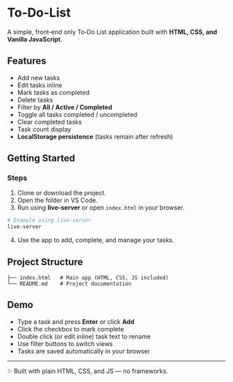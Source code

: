#  To‑Do-List

A simple, front‑end only To‑Do List application built with **HTML, CSS, and Vanilla JavaScript**.

## Features
- Add new tasks
- Edit tasks inline
- Mark tasks as completed
- Delete tasks
- Filter by **All / Active / Completed**
- Toggle all tasks completed / uncompleted
- Clear completed tasks
- Task count display
- **LocalStorage persistence** (tasks remain after refresh)

## Getting Started

### Steps
1. Clone or download the project.
2. Open the folder in VS Code.
3. Run using **live-server** or open `index.html` in your browser.

```bash
# Example using live-server
live-server
```

4. Use the app to add, complete, and manage your tasks.

## Project Structure
```
├── index.html   # Main app (HTML, CSS, JS included)
└── README.md    # Project documentation
```

## Demo
- Type a task and press **Enter** or click **Add**
- Click the checkbox to mark complete
- Double click (or edit inline) task text to rename
- Use filter buttons to switch views
- Tasks are saved automatically in your browser

---
✨ Built with plain HTML, CSS, and JS — no frameworks.
